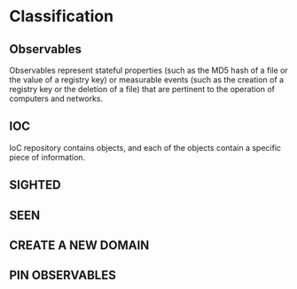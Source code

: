 # Classification

## Observables
Observables represent stateful properties (such as the MD5 hash of a file or the value of a registry key) or measurable events (such as the creation of a registry key or the deletion of a file) that are pertinent to the operation of computers and networks. 

## IOC
IoC repository contains objects, and each of the objects contain a specific piece of information.

## SIGHTED


## SEEN 


## CREATE A NEW DOMAIN 


## PIN OBSERVABLES 
